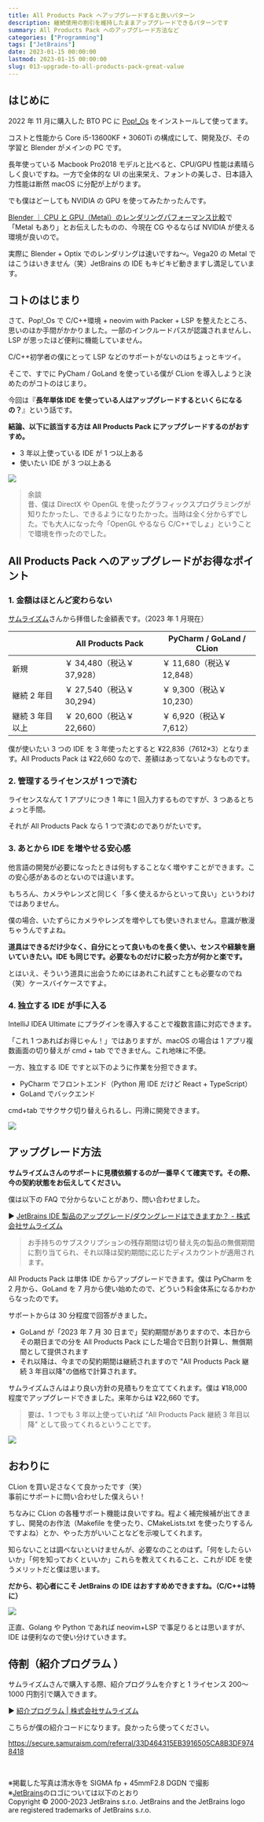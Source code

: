 ```yaml
---
title: All Products Pack へアップグレードすると良いパターン
description: 継続使用の割引を維持したままアップグレードできるパターンです
summary: All Products Pack へのアップグレード方法など
categories: ["Programming"]
tags: ["JetBrains"]
date: 2023-01-15 00:00:00
lastmod: 2023-01-15 00:00:00
slug: 013-upgrade-to-all-products-pack-great-value
---
```


## はじめに

2022 年 11 月に購入した BTO PC に [Pop!\_Os](https://pop.system76.com/) をインストールして使ってます。

コストと性能から Core i5-13600KF + 3060Ti の構成にして、開発及び、その学習と Blender がメインの PC です。

長年使っている Macbook Pro2018 モデルと比べると、CPU/GPU 性能は素晴らしく良いですね。一方で全体的な UI の出来栄え、フォントの美しさ、日本語入力性能は断然 macOS に分配が上がります。

でも僕はどーしても NVIDIA の GPU を使ってみたかったんです。

[Blender ｜ CPU と GPU（Metal）のレンダリングパフォーマンス比較](https://nnamm.work/blog/012-cpu-metal-rendering-in-blender/)で「Metal もあり」とお伝えしたものの、今現在 CG やるならば NVIDIA が使える環境が良いので。

実際に Blender + Optix でのレンダリングは速いですね〜。Vega20 の Metal ではこうはいきません（笑）JetBrains の IDE もキビキビ動きますし満足しています。

## コトのはじまり

さて、Pop!\_Os で C/C++環境 + neovim with Packer + LSP を整えたところ、思いのほか手間がかかりました。一部のインクルードパスが認識されませんし、LSP が思ったほど便利に機能していません。

C/C++初学者の僕にとって LSP などのサポートがないのはちょっとキツイ。

そこで、すでに PyCham / GoLand を使っている僕が CLion を導入しようと決めたのがコトのはじまり。

今回は『**長年単体 IDE を使っている人はアップグレードするといくらになるの？**』という話です。

**結論、以下に該当する方は All Products Pack にアップグレードするのがおすすめ。**

- 3 年以上使っている IDE が 1 つ以上ある
- 使いたい IDE が 3 つ以上ある

![](./1.jpg)

> 余談<br>昔、僕は DirectX や OpenGL を使ったグラフィックスプログラミングが知りたかったし、できるようになりたかった。当時は全く分からずでした。でも大人になった今「OpenGL やるなら C/C++でしょ」ということで環境を作ったのでした。

## All Products Pack へのアップグレードがお得なポイント

### 1. 金額はほとんど変わらない

[サムライズム](https://samuraism.com/)さんから拝借した金額表です。（2023 年 1 月現在）

|                 | All Products Pack          | PyCharm / GoLand / CLion   |
| --------------- | -------------------------- | -------------------------- |
| 新規            | ￥ 34,480（税込￥ 37,928） | ￥ 11,680（税込￥ 12,848） |
| 継続 2 年目     | ￥ 27,540（税込￥ 30,294） | ￥ 9,300（税込￥ 10,230）  |
| 継続 3 年目以上 | ￥ 20,600（税込￥ 22,660） | ￥ 6,920（税込￥ 7,612）   |

僕が使いたい 3 つの IDE を 3 年使ったとすると ¥22,836（7612×3）となります。All Products Pack は ¥22,660 なので、差額はあってないようなものです。

### 2. 管理するライセンスが 1 つで済む

ライセンスなんて 1 アプリにつき 1 年に 1 回入力するものですが、3 つあるとちょっと手間。

それが All Products Pack なら 1 つで済むのでありがたいです。

### 3. あとから IDE を増やせる安心感

他言語の開発が必要になったときは何もすることなく増やすことができます。この安心感があるのとないのでは違います。

もちろん、カメラやレンズと同じく「多く使えるからといって良い」というわけではありません。

僕の場合、いたずらにカメラやレンズを増やしても使いきれません。意識が散漫ちゃうんですよね。

**道具はできるだけ少なく、自分にとって良いものを長く使い、センスや経験を磨いていきたい。IDE も同じです。必要なものだけに絞った方が何かと楽です。**

とはいえ、そういう道具に出会うためにはあれこれ試すことも必要なのでね（笑）ケースバイケースですよ。

### 4. 独立する IDE が手に入る

IntelliJ IDEA Ultimate にプラグインを導入することで複数言語に対応できます。

「これ 1 つあればお得じゃん！」ではありますが、macOS の場合は 1 アプリ複数画面の切り替えが cmd + tab でできません。これ地味に不便。

一方、独立する IDE ですと以下のように作業を分担できます。

- PyCharm でフロントエンド（Python 用 IDE だけど React + TypeScript）
- GoLand でバックエンド

cmd+tab でサクサク切り替えられるし、円滑に開発できます。

![](./2.jpg)

## アップグレード方法

**サムライズムさんのサポートに見積依頼するのが一番早くて確実です。その際、今の契約状態をお伝えしてください。**

僕は以下の FAQ で分からないことがあり、問い合わせました。

▶︎ [JetBrains IDE 製品のアップグレード/ダウングレードはできますか？ - 株式会社サムライズム](https://support.samuraism.com/jetbrains/faq/downgrade-upgrade)

> お手持ちのサブスクリプションの残存期間は切り替え先の製品の無償期間に割り当てられ、それ以降は契約期間に応じたディスカウントが適用されます。

All Products Pack は単体 IDE からアップグレードできます。僕は PyCharm を 2 月から、GoLand を 7 月から使い始めたので、どういう料金体系になるかわからなったのです。

サポートからは 30 分程度で回答がきました。

- GoLand が「2023 年 7 月 30 日まで」契約期間がありますので、本日からその期日までの分を All Products Pack にした場合で日割り計算し、無償期間として提供されます
- それ以降は、今までの契約期間は継続されますので "All Products Pack 継続 3 年目以降"の価格で計算されます。

サムライズムさんはより良い方針の見積もりを立ててくれます。僕は ¥18,000 程度でアップグレードできました。来年からは ¥22,660 です。

> 要は、1 つでも 3 年以上使っていれば “All Products Pack 継続 3 年目以降" として扱ってくれるということです。

![](./3.jpg)

## おわりに

CLion を買い足さなくて良かったです（笑）  
事前にサポートに問い合わせした僕えらい！

ちなみに CLion の各種サポート機能は良いですね。程よく補完候補が出てきますし、開発のお作法（Makefile を使ったり、CMakeLists.txt を使ったりするんですよね）とか、やった方がいいことなどを示唆してくれます。

知らないことは調べないといけませんが、必要なのことのはず。「何をしたらいいか」「何を知っておくといいか」これらを教えてくれること、これが IDE を使うメリットだと僕は思います。

**だから、初心者にこそ JetBrains の IDE はおすすめめできますね。（C/C++は特に）**

![](./4.jpg)

正直、Golang や Python であれば neovim+LSP で事足りるとは思いますが、IDE は便利なので使い分けていきます。

## 侍割（紹介プログラム ）

サムライズムさんで購入する際、紹介プログラムを介すと 1 ライセンス 200〜1000 円割引で購入できます。

▶︎ [紹介プログラム | 株式会社サムライズム](https://samuraism.com/referral-program)

こちらが僕の紹介コードになります。良かったら使ってください。

https://secure.samuraism.com/referral/33D464315EB3916505CA8B3DF9748418

<br>

※掲載した写真は清水寺を SIGMA fp + 45mmF2.8 DGDN で撮影  
※[JetBrains](https://www.jetbrains.com/)のロゴについては以下のとおり<br>
Copyright © 2000-2023 JetBrains s.r.o. JetBrains and the JetBrains logo are registered trademarks of JetBrains s.r.o.
